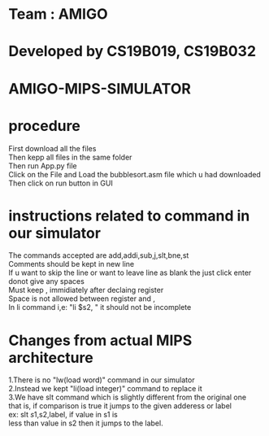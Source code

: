 # Team : AMIGO
# Developed by CS19B019, CS19B032
# AMIGO-MIPS-SIMULATOR
# procedure
First download all the files<br/>
Then kepp all files in the same folder<br/>
Then run App.py file<br/>
Click on the File and Load the bubblesort.asm file which u had downloaded<br/>
Then click on run button in GUI<br/>
# instructions related to command in our simulator
The commands accepted are add,addi,sub,j,slt,bne,st<br/>
Comments should be kept in new line<br/>
If u want to skip the line or want to leave line as blank the just click enter donot give any spaces<br/>
Must keep , immidiately after declaing register<br/>
Space is not allowed between register and ,<br/>
In li command i,e: "li $s2, " it should not be incomplete<br/>
# Changes from actual MIPS architecture
1.There is no "lw(load word)" command in our simulator<br/>
2.Instead we kept "li(load integer)" command to replace it<br/>
3.We have slt command which is slightly different from the original one<br/>  that is, if comparison is true it jumps to the given adderess or label<br/>  ex: slt $s1,$s2,label, if value in s1 is <br/>  less than value in s2 then it jumps to the label.

